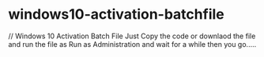 # windows10-activation-batchfile

// Windows 10 Activation Batch File 
Just Copy the code or downlaod the file and run the file as Run as Administration and wait for a while then you go.....

